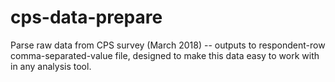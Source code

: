 # cps-data-prepare
Parse raw data from CPS survey (March 2018) -- outputs to respondent-row comma-separated-value file, designed to make this data easy to work with in any analysis tool. 
